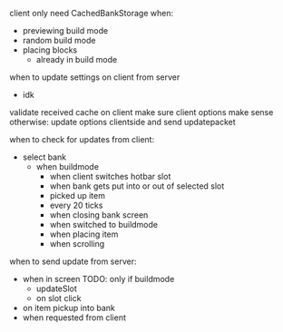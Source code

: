 client only need CachedBankStorage when:
- previewing build mode
- random build mode
- placing blocks
  - already in build mode

when to update settings on client from server
- idk

validate received cache on client
make sure client options make sense
otherwise: update options clientside and send updatepacket

when to check for updates from client:
  - select bank
    - when buildmode
      - when client switches hotbar slot
      - when bank gets put into or out of selected slot
      - picked up item
      - every 20 ticks
      - when closing bank screen
      - when switched to buildmode
      - when placing item
      - when scrolling

when to send update from server:
- when in screen TODO: only if buildmode
  - updateSlot
  - on slot click
- on item pickup into bank
- when requested from client